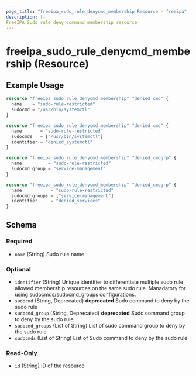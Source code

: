```yaml
---
page_title: "freeipa_sudo_rule_denycmd_membership Resource - freeipa"
description: |-
FreeIPA Sudo rule deny command membership resource
---
```


# freeipa_sudo_rule_denycmd_membership (Resource)



## Example Usage

```terraform
resource "freeipa_sudo_rule_denycmd_membership" "denied_cmd" {
  name    = "sudo-rule-restricted"
  sudocmd = "/usr/bin/systemctl"
}

resource "freeipa_sudo_rule_denycmd_membership" "denied_cmd" {
  name       = "sudo-rule-restricted"
  sudocmds   = ["/usr/bin/systemctl"]
  identifier = "denied_systemctl"
}

resource "freeipa_sudo_rule_denycmd_membership" "denied_cmdgrp" {
  name          = "sudo-rule-restricted"
  sudocmd_group = "service-management"
}

resource "freeipa_sudo_rule_denycmd_membership" "denied_cmdgrp" {
  name           = "sudo-rule-restricted"
  sudocmd_groups = ["service-management"]
  identifier     = "denied_services"
}
```




<!-- schema generated by tfplugindocs -->
## Schema

### Required

- `name` (String) Sudo rule name

### Optional

- `identifier` (String) Unique identifier to differentiate multiple sudo rule allowed membership resources on the same sudo rule. Manadatory for using sudocmds/sudocmd_groups configurations.
- `sudocmd` (String, Deprecated) **deprecated** Sudo command to deny by the sudo rule
- `sudocmd_group` (String, Deprecated) **deprecated** Sudo command group to deny by the sudo rule
- `sudocmd_groups` (List of String) List of sudo command group to deny by the sudo rule
- `sudocmds` (List of String) List of Sudo command to deny by the sudo rule

### Read-Only

- `id` (String) ID of the resource
